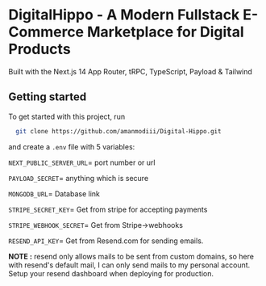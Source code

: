 # DigitalHippo - A Modern Fullstack E-Commerce Marketplace for Digital Products

Built with the Next.js 14 App Router, tRPC, TypeScript, Payload & Tailwind

## Getting started

To get started with this project, run

```bash
  git clone https://github.com/amanmodiii/Digital-Hippo.git
```

and create a `.env` file with 5 variables:

`NEXT_PUBLIC_SERVER_URL`= port number or url

`PAYLOAD_SECRET`= anything which is secure

`MONGODB_URL`=  Database link

`STRIPE_SECRET_KEY`= Get from stripe for accepting payments

`STRIPE_WEBHOOK_SECRET`= Get from Stripe->webhooks

`RESEND_API_KEY`= Get from Resend.com for sending emails.


**NOTE :** resend only allows mails to be sent from custom domains, so here with resend's default mail, I can only send mails to my personal account. Setup your resend dashboard when deploying for production. 

